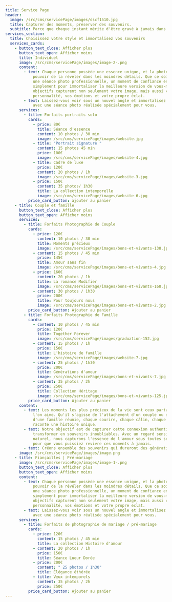 ```yaml
---
title: Service Page
header:
  image: /src/cms/servicePage/images/dscf1510.jpg
  title: Capturer des moments, préserver des souvenirs.
  subtitle: Parce que chaque instant mérite d'être gravé à jamais dans les mémoires.
services_section:
  title: Choisissez votre style et immortalisez vos souvenirs
  services_cards:
    - button_text_close: Afficher plus
      button_text_open: Afficher moins
      title: Individuel
      image: /src/cms/servicePage/images/image-2-.png
      content:
        - text: Chaque personne possède une essence unique, et la photographie a le
            pouvoir de la révéler dans les moindres détails. Que ce soit pour
            une séance photo professionnelle, un moment de confiance en soi ou
            simplement pour immortaliser la meilleure version de vous-même, nos
            objectifs capturent non seulement votre image, mais aussi votre
            personnalité, vos émotions et votre propre éclat.
        - text: Laissez-vous voir sous un nouvel angle et immortalisez vos difficultés
            avec une séance photo réalisée spécialement pour vous.
      services:
        - title: Forfaits portraits solo
          cards:
            - price: 80€
              title: Séance d'essence
              content: 10 photos / 30 min
              image: /src/cms/servicePage/images/website.jpg
            - title: "Portrait signature "
              content: 15 photos 45 min
              price: 100€
              image: /src/cms/servicePage/images/website-4.jpg
            - title: Cadre de luxe
              price: 120€
              content: 20 photos / 1h
              image: /src/cms/servicePage/images/website-3.jpg
            - price: 150€
              content: 35 photos/ 1h30
              title: La collection intemporelle
              image: /src/cms/servicePage/images/website-6.jpg
          price_card_button: ajouter au panier
    - title: Couple et famille
      button_text_close: Afficher plus
      button_text_open: Afficher moins
      services:
        - title: Forfaits Photographie de Couple
          cards:
            - price: 120€
              content: 10 photos / 30 min
              title: Moments précieux
              image: /src/cms/servicePage/images/bons-et-vivants-138.jpg
            - content: 15 photos / 45 min
              price: 145€
              title: Amour sans fin
              image: /src/cms/servicePage/images/bons-et-vivants-4.jpg
            - price: 160€
              content: 20 photos / 1h
              title: La romance Modifier
              image: /src/cms/servicePage/images/bons-et-vivants-168.jpg
            - content: 30 photos / 1h30
              price: 200€
              title: Pour toujours nous
              image: /src/cms/servicePage/images/bons-et-vivants-2.jpg
          price_card_button: Ajouter au panier
        - title: Forfaits Photographie de Famille
          cards:
            - content: 10 photos / 45 min
              price: 120€
              title: Together Forever
              image: /src/cms/servicePage/images/graduation-152.jpg
            - content: 15 photos / 1h
              price: 150€
              title: L'histoire de famille
              image: /src/cms/servicePage/images/website-7.jpg
            - content: 25 photos / 1h30
              price: 200€
              title: Générations d'amour
              image: /src/cms/servicePage/images/bons-et-vivants-7.jpg
            - content: 35 photos / 2h
              price: 250€
              title: Collection Héritage
              image: /src/cms/servicePage/images/bons-et-vivants-125.jpg
          price_card_button: Ajouter au panier
      content:
        - text: Les moments les plus précieux de la vie sont ceux partagés avec ceux que
            l'on aime. Qu'il s'agisse de l'attachement d'un couple ou de la joie
            d'une famille réunie, chaque sourire, chaque câlin, chaque regard
            raconte une histoire unique.
        - text: Notre objectif est de capturer cette connexion authentique et de la
            transformer en souvenirs inoubliables. Avec un regard sensible et
            naturel, nous capturons l'essence de l'amour sous toutes ses formes,
            pour que vous puissiez revivre ces moments à jamais.
        - text: Créons ensemble des souvenirs qui dureront des générations !
      image: /src/cms/servicePage/images/image.png
    - title: Fiançailles | Pré-mariage
      image: /src/cms/servicePage/images/image-1-.png
      button_text_close: Afficher plus
      button_text_open: Afficher moins
      content:
        - text: Chaque personne possède une essence unique, et la photographie a le
            pouvoir de la révéler dans les moindres détails. Que ce soit pour
            une séance photo professionnelle, un moment de confiance en soi ou
            simplement pour immortaliser la meilleure version de vous-même, nos
            objectifs capturent non seulement votre image, mais aussi votre
            personnalité, vos émotions et votre propre éclat.
        - text: Laissez-vous voir sous un nouvel angle et immortalisez vos difficultés
            avec une séance photo réalisée spécialement pour vous.
      services:
        - title: Forfaits de photographie de mariage / pré-mariage
          cards:
            - price: 120€
              content: 15 photos / 45 min
              title: La collection Histoire d'amour
            - content: 20 photos / 1h
              price: 150€
              title: Séance Lueur Dorée
            - price: 200€
              content: " 25 photos / 1h30"
              title: Élégance éthérée
            - title: Vœux intemporels
              content: 35 photos / 2h
              price: 250€
          price_card_button: Ajouter au panier
---
```

